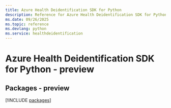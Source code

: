 ```yaml
---
title: Azure Health Deidentification SDK for Python
description: Reference for Azure Health Deidentification SDK for Python
ms.date: 09/26/2025
ms.topic: reference
ms.devlang: python
ms.service: healthdeidentification
---
```

# Azure Health Deidentification SDK for Python - preview
## Packages - preview
[!INCLUDE [packages](health-deidentification-index.md)]